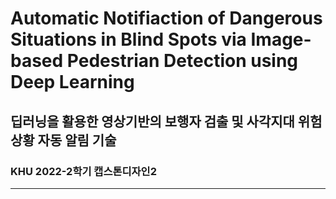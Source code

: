 # Automatic Notifiaction of Dangerous Situations in Blind Spots via Image-based Pedestrian Detection using Deep Learning

## 딥러닝을 활용한 영상기반의 보행자 검출 및 사각지대 위험상황 자동 알림 기술

### KHU 2022-2학기 캡스톤디자인2

----------------------
